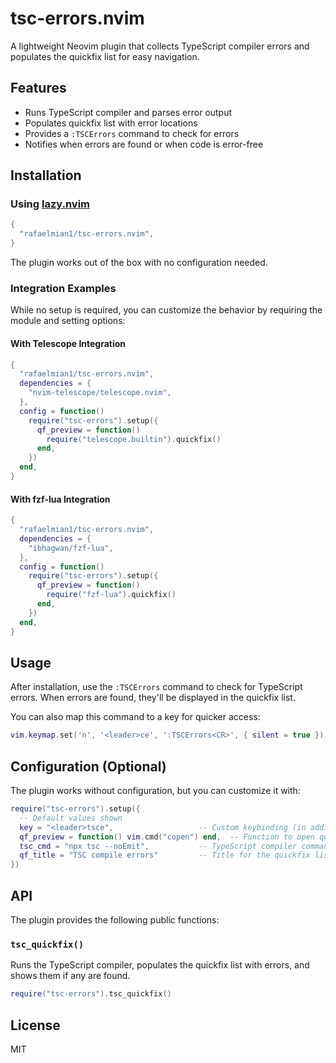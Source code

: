 # tsc-errors.nvim

A lightweight Neovim plugin that collects TypeScript compiler errors and populates the quickfix list for easy navigation.

## Features

- Runs TypeScript compiler and parses error output
- Populates quickfix list with error locations
- Provides a `:TSCErrors` command to check for errors
- Notifies when errors are found or when code is error-free

## Installation

### Using [lazy.nvim](https://github.com/folke/lazy.nvim)

```lua
{
  "rafaelmian1/tsc-errors.nvim",
}
```

The plugin works out of the box with no configuration needed.

### Integration Examples

While no setup is required, you can customize the behavior by requiring the module and setting options:

#### With Telescope Integration

```lua
{
  "rafaelmian1/tsc-errors.nvim",
  dependencies = {
    "nvim-telescope/telescope.nvim",
  },
  config = function()
    require("tsc-errors").setup({
      qf_preview = function()
        require("telescope.builtin").quickfix()
      end,
    })
  end,
}
```

#### With fzf-lua Integration

```lua
{
  "rafaelmian1/tsc-errors.nvim",
  dependencies = {
    "ibhagwan/fzf-lua",
  },
  config = function()
    require("tsc-errors").setup({
      qf_preview = function()
        require("fzf-lua").quickfix()
      end,
    })
  end,
}
```

## Usage

After installation, use the `:TSCErrors` command to check for TypeScript errors. When errors are found, they'll be displayed in the quickfix list.

You can also map this command to a key for quicker access:

```lua
vim.keymap.set('n', '<leader>ce', ':TSCErrors<CR>', { silent = true })
```

## Configuration (Optional)

The plugin works without configuration, but you can customize it with:

```lua
require("tsc-errors").setup({
  -- Default values shown
  key = "<leader>tsce",                   -- Custom keybinding (in addition to :TSCErrors)
  qf_preview = function() vim.cmd("copen") end,  -- Function to open quickfix list
  tsc_cmd = "npx tsc --noEmit",           -- TypeScript compiler command
  qf_title = "TSC compile errors"         -- Title for the quickfix list
})
```

## API

The plugin provides the following public functions:

### `tsc_quickfix()`

Runs the TypeScript compiler, populates the quickfix list with errors, and shows them if any are found.

```lua
require("tsc-errors").tsc_quickfix()
```

## License

MIT
